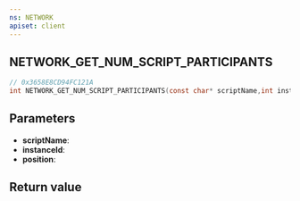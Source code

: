 ```yaml
---
ns: NETWORK
apiset: client
---
```

## NETWORK_GET_NUM_SCRIPT_PARTICIPANTS

```c
// 0x3658E8CD94FC121A
int NETWORK_GET_NUM_SCRIPT_PARTICIPANTS(const char* scriptName,int instanceId,Hash position);
```


## Parameters
* **scriptName**:
* **instanceId**:
* **position**:

## Return value